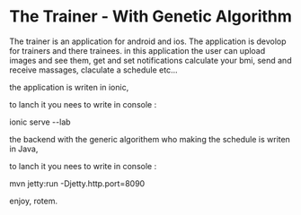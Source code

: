 ﻿# The Trainer - With Genetic Algorithm


The trainer is an application for android and ios.
The application is devolop for trainers and there trainees.
in this application the user can upload images and see them,
 get and set notifications calculate your bmi, send and receive massages,
claculate a schedule etc...

the application is writen in ionic, 

to lanch it you nees to write in console :

ionic serve --lab

the backend with the generic algorithem who making the schedule is writen in Java,

to lanch it you nees to write in console :

mvn jetty:run -Djetty.http.port=8090

enjoy, rotem.
